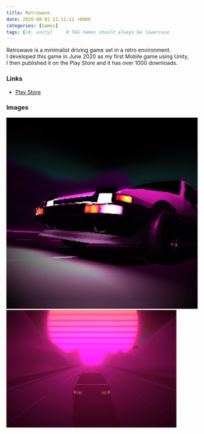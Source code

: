 ```yaml
---
title: Retrowave
date: 2020-08-01 11:11:11 +0000
categories: [Games]
tags: [c#, unity]     # TAG names should always be lowercase
---
```


Retrowave is a minimalist driving game set in a retro environment.\
I developed this game in June 2020 as my first Mobile game using Unity,\
I then published it on the Play Store and it has over 1000 downloads. 

### Links
* [Play Store](https://play.google.com/store/apps/details?id=com.Heartbreaker.Retrowave)

### Images

![rw_00](/_posts/media/rw_thumbnail.png)
![rw_01](/_posts/media/rw_01.png)